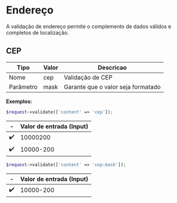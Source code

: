 
# Endereço

A validação de endereço permite o complemento de dados válidos e completos de localização.

## CEP

| Tipo | Valor | Descricao |
|---|---|---|
| Nome | cep | Validação de CEP |
| Parâmetro | mask | Garante que o valor seja formatado |

**Exemplos:**

```php
$request->validate(['content' => 'cep']);
```
| - | Valor de entrada (Input) |
|-|-|
| ✔️ | 10000200 |
| ✔️ | 10000-200 |

```php
$request->validate(['content' => 'cep:mask']);
```
| - | Valor de entrada (Input) |
|-|-|
| ✔️ | 10000-200 |
